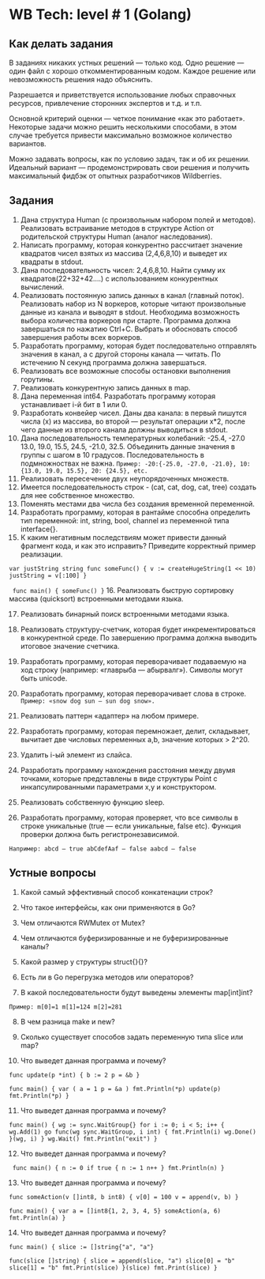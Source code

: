 # WB Tech: level # 1 (Golang)

## Как делать задания
В заданиях никаких устных решений — только код. Одно решение — один файл с хорошо откомментированным кодом. Каждое решение или невозможность решения надо объяснить.

Разрешается и приветствуется использование любых справочных ресурсов, привлечение сторонних экспертов и т.д. и т.п.


Основной критерий оценки — четкое понимание «как это работает». Некоторые задачи можно решить несколькими способами, в этом случае требуется привести максимально возможное количество вариантов.

Можно задавать вопросы, как по условию задач, так и об их решении. Идеальный вариант — продемонстрировать свои решения и получить максимальный фидбэк от опытных разработчиков Wildberries.
## Задания
1. Дана структура Human (с произвольным набором полей и методов). Реализовать встраивание методов в структуре Action от родительской структуры Human (аналог наследования).
2. Написать программу, которая конкурентно рассчитает значение квадратов чисел взятых из массива (2,4,6,8,10) и выведет их квадраты в stdout. 
3. Дана последовательность чисел: 2,4,6,8,10. Найти сумму их квадратов(22+32+42….) с использованием конкурентных вычислений. 
4. Реализовать постоянную запись данных в канал (главный поток). Реализовать набор из N воркеров, которые читают произвольные данные из канала и выводят в stdout. Необходима возможность выбора количества воркеров при старте. 
Программа должна завершаться по нажатию Ctrl+C. Выбрать и обосновать способ завершения работы всех воркеров. 
5. Разработать программу, которая будет последовательно отправлять значения в канал, а с другой стороны канала — читать. По истечению N секунд программа должна завершаться. 
6. Реализовать все возможные способы остановки выполнения горутины. 
7. Реализовать конкурентную запись данных в map. 
8. Дана переменная int64. Разработать программу которая устанавливает i-й бит в 1 или 0. 
9. Разработать конвейер чисел. Даны два канала: в первый пишутся числа (x) из массива, во второй — результат операции x*2, после чего данные из второго канала должны выводиться в stdout. 
10. Дана последовательность температурных колебаний: -25.4, -27.0 13.0, 19.0, 15.5, 24.5, -21.0, 32.5. Объединить данные значения в группы с шагом в 10 градусов. Последовательность в подмножноствах не важна. 
`Пример: -20:{-25.0, -27.0, -21.0}, 10:{13.0, 19.0, 15.5}, 20: {24.5}, etc. `
11. Реализовать пересечение двух неупорядоченных множеств. 
12. Имеется последовательность строк - (cat, cat, dog, cat, tree) создать для нее собственное множество. 
13. Поменять местами два числа без создания временной переменной. 
14. Разработать программу, которая в рантайме способна определить тип переменной: int, string, bool, channel из переменной типа interface{}. 
15. К каким негативным последствиям может привести данный фрагмент кода, и как это исправить? Приведите корректный пример реализации. 

`var justString string
func someFunc() {
v := createHugeString(1 << 10)
justString = v[:100]
}`

`
func main() {
someFunc()
}`
16. Реализовать быструю сортировку массива (quicksort) встроенными методами языка. 

17. Реализовать бинарный поиск встроенными методами языка. 

18. Реализовать структуру-счетчик, которая будет инкрементироваться в конкурентной среде. По завершению программа должна выводить итоговое значение счетчика. 

19. Разработать программу, которая переворачивает подаваемую на ход строку (например: «главрыба — абырвалг»). Символы могут быть unicode. 

20. Разработать программу, которая переворачивает слова в строке.
`Пример: «snow dog sun — sun dog snow».
`

21. Реализовать паттерн «адаптер» на любом примере.


22. Разработать программу, которая перемножает, делит, складывает, вычитает две числовых переменных a,b, значение которых > 2^20.


23. Удалить i-ый элемент из слайса.


24. Разработать программу нахождения расстояния между двумя точками, которые представлены в виде структуры Point с инкапсулированными параметрами x,y и конструктором.


25. Реализовать собственную функцию sleep.


26. Разработать программу, которая проверяет, что все символы в строке уникальные (true — если уникальные, false etc). Функция проверки должна быть регистронезависимой.

`Например:
abcd — true
abCdefAaf — false
aabcd — false`

## Устные вопросы

1. Какой самый эффективный способ конкатенации строк?


2. Что такое интерфейсы, как они применяются в Go?


3. Чем отличаются RWMutex от Mutex?


4. Чем отличаются буферизированные и не буферизированные каналы?


5. Какой размер у структуры struct{}{}?


6. Есть ли в Go перегрузка методов или операторов?


7. В какой последовательности будут выведены элементы map[int]int?

`Пример:
m[0]=1
m[1]=124
m[2]=281`


8. В чем разница make и new?


9. Сколько существует способов задать переменную типа slice или map?


10. Что выведет данная программа и почему?


`func update(p *int) {
b := 2
p = &b
}`

`func main() {
var (
a = 1
p = &a
)
fmt.Println(*p)
update(p)
fmt.Println(*p)
}`

11. Что выведет данная программа и почему?


`func main() {
wg := sync.WaitGroup{}
for i := 0; i < 5; i++ {
wg.Add(1)
go func(wg sync.WaitGroup, i int) {
fmt.Println(i)
wg.Done()
}(wg, i)
}
wg.Wait()
fmt.Println("exit")
}`

12. Что выведет данная программа и почему?

`
func main() {
n := 0
if true {
n := 1
n++
}
fmt.Println(n)
}`


13. Что выведет данная программа и почему?


`func someAction(v []int8, b int8) {
v[0] = 100
v = append(v, b)
}`

`func main() {
var a = []int8{1, 2, 3, 4, 5}
someAction(a, 6)
fmt.Println(a)
}`


14. Что выведет данная программа и почему?


`func main() {
slice := []string{"a", "a"}`

`func(slice []string) {
slice = append(slice, "a")
slice[0] = "b"
slice[1] = "b"
fmt.Print(slice)
}(slice)
fmt.Print(slice)
}`
